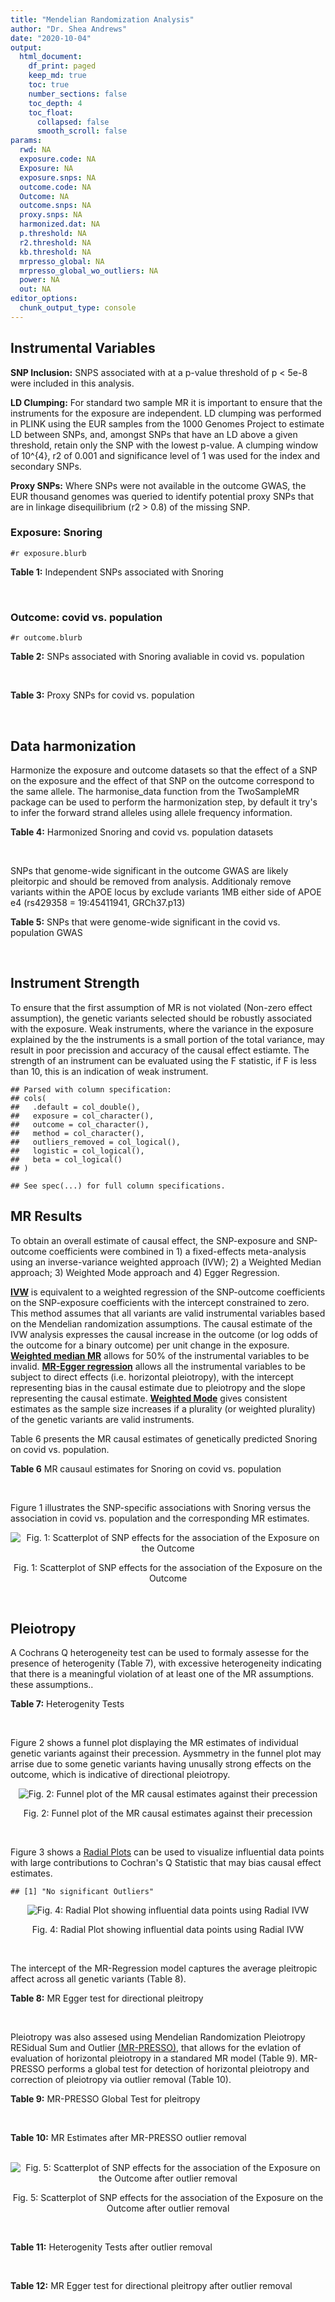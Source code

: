 ```yaml
---
title: "Mendelian Randomization Analysis"
author: "Dr. Shea Andrews"
date: "2020-10-04"
output:
  html_document:
    df_print: paged
    keep_md: true
    toc: true
    number_sections: false
    toc_depth: 4
    toc_float:
      collapsed: false
      smooth_scroll: false
params:
  rwd: NA
  exposure.code: NA
  Exposure: NA
  exposure.snps: NA
  outcome.code: NA
  Outcome: NA
  outcome.snps: NA
  proxy.snps: NA
  harmonized.dat: NA
  p.threshold: NA
  r2.threshold: NA
  kb.threshold: NA
  mrpresso_global: NA
  mrpresso_global_wo_outliers: NA
  power: NA
  out: NA
editor_options:
  chunk_output_type: console
---
```







## Instrumental Variables
**SNP Inclusion:** SNPS associated with at a p-value threshold of p < 5e-8 were included in this analysis.
<br>

**LD Clumping:** For standard two sample MR it is important to ensure that the instruments for the exposure are independent. LD clumping was performed in PLINK using the EUR samples from the 1000 Genomes Project to estimate LD between SNPs, and, amongst SNPs that have an LD above a given threshold, retain only the SNP with the lowest p-value. A clumping window of 10^{4}, r2 of 0.001 and significance level of 1 was used for the index and secondary SNPs.
<br>

**Proxy SNPs:** Where SNPs were not available in the outcome GWAS, the EUR thousand genomes was queried to identify potential proxy SNPs that are in linkage disequilibrium (r2 > 0.8) of the missing SNP.
<br>

### Exposure: Snoring
`#r exposure.blurb`
<br>

**Table 1:** Independent SNPs associated with Snoring
<div data-pagedtable="false">
  <script data-pagedtable-source type="application/json">
{"columns":[{"label":["SNP"],"name":[1],"type":["chr"],"align":["left"]},{"label":["CHROM"],"name":[2],"type":["dbl"],"align":["right"]},{"label":["POS"],"name":[3],"type":["dbl"],"align":["right"]},{"label":["REF"],"name":[4],"type":["chr"],"align":["left"]},{"label":["ALT"],"name":[5],"type":["chr"],"align":["left"]},{"label":["AF"],"name":[6],"type":["dbl"],"align":["right"]},{"label":["BETA"],"name":[7],"type":["dbl"],"align":["right"]},{"label":["SE"],"name":[8],"type":["dbl"],"align":["right"]},{"label":["Z"],"name":[9],"type":["dbl"],"align":["right"]},{"label":["P"],"name":[10],"type":["dbl"],"align":["right"]},{"label":["N"],"name":[11],"type":["dbl"],"align":["right"]},{"label":["TRAIT"],"name":[12],"type":["chr"],"align":["left"]}],"data":[{"1":"rs75144690","2":"1","3":"39698433","4":"T","5":"G","6":"0.688406","7":"-0.00631455","8":"0.00112857","9":"-5.59518","10":"1.8e-08","11":"408317","12":"Snoring"},{"1":"rs1416685","2":"1","3":"51243374","4":"G","5":"C","6":"0.407832","7":"0.00621289","8":"0.00106412","9":"5.83852","10":"5.3e-09","11":"408317","12":"Snoring"},{"1":"rs12119849","2":"1","3":"96878072","4":"G","5":"A","6":"0.087458","7":"0.01225620","8":"0.00186046","9":"6.58773","10":"4.1e-11","11":"408317","12":"Snoring"},{"1":"rs2115855","2":"2","3":"103875811","4":"T","5":"G","6":"0.269891","7":"0.00642997","8":"0.00118582","9":"5.42238","10":"3.6e-08","11":"408317","12":"Snoring"},{"1":"rs61597598","2":"2","3":"156996626","4":"G","5":"A","6":"0.135665","7":"0.01189470","8":"0.00152920","9":"7.77838","10":"5.1e-15","11":"408317","12":"Snoring"},{"1":"rs1374895","2":"3","3":"77615539","4":"C","5":"T","6":"0.545455","7":"-0.00647737","8":"0.00105131","9":"-6.16124","10":"4.5e-10","11":"408317","12":"Snoring"},{"1":"rs1609721","2":"3","3":"94009049","4":"T","5":"C","6":"0.399495","7":"-0.00606085","8":"0.00106787","9":"-5.67564","10":"8.0e-09","11":"408317","12":"Snoring"},{"1":"rs34811474","2":"4","3":"25408838","4":"G","5":"A","6":"0.232211","7":"-0.00799627","8":"0.00123692","9":"-6.46466","10":"1.3e-10","11":"408317","12":"Snoring"},{"1":"rs2307111","2":"5","3":"75003678","4":"T","5":"C","6":"0.393270","7":"-0.00766743","8":"0.00106982","9":"-7.16703","10":"4.8e-13","11":"408317","12":"Snoring"},{"1":"rs13156484","2":"5","3":"122653399","4":"G","5":"A","6":"0.471755","7":"-0.00579606","8":"0.00105642","9":"-5.48651","10":"2.7e-08","11":"408317","12":"Snoring"},{"1":"rs4976269","2":"5","3":"134452597","4":"G","5":"A","6":"0.328799","7":"-0.00684392","8":"0.00111414","9":"-6.14278","10":"8.6e-10","11":"408317","12":"Snoring"},{"1":"rs947612","2":"6","3":"73738661","4":"G","5":"A","6":"0.752976","7":"-0.00672890","8":"0.00121018","9":"-5.56025","10":"1.5e-08","11":"408317","12":"Snoring"},{"1":"rs2207944","2":"6","3":"84307328","4":"T","5":"C","6":"0.454561","7":"0.00594528","8":"0.00106471","9":"5.58394","10":"2.0e-08","11":"408317","12":"Snoring"},{"1":"rs17060460","2":"6","3":"100827834","4":"A","5":"G","6":"0.226648","7":"0.00709136","8":"0.00124704","9":"5.68655","10":"1.4e-08","11":"408317","12":"Snoring"},{"1":"rs17151229","2":"7","3":"127382155","4":"G","5":"C","6":"0.341229","7":"0.00653990","8":"0.00110239","9":"5.93247","10":"1.9e-09","11":"408317","12":"Snoring"},{"1":"rs13251292","2":"8","3":"71474355","4":"A","5":"G","6":"0.411138","7":"0.00737472","8":"0.00106717","9":"6.91054","10":"4.3e-12","11":"408317","12":"Snoring"},{"1":"rs7829639","2":"8","3":"78215352","4":"A","5":"G","6":"0.710398","7":"0.00741278","8":"0.00115501","9":"6.41794","10":"1.4e-10","11":"408317","12":"Snoring"},{"1":"rs4744369","2":"9","3":"97475396","4":"T","5":"A","6":"0.587017","7":"0.00582525","8":"0.00106803","9":"5.45420","10":"4.0e-08","11":"408317","12":"Snoring"},{"1":"rs725861","2":"10","3":"9063776","4":"A","5":"G","6":"0.188021","7":"0.00908198","8":"0.00133779","9":"6.78879","10":"1.0e-11","11":"408317","12":"Snoring"},{"1":"rs2049045","2":"11","3":"27694241","4":"G","5":"C","6":"0.186316","7":"-0.00834105","8":"0.00134145","9":"-6.21794","10":"8.8e-10","11":"408317","12":"Snoring"},{"1":"rs11018488","2":"11","3":"88861590","4":"A","5":"T","6":"0.373309","7":"-0.00678037","8":"0.00109873","9":"-6.17110","10":"5.3e-10","11":"408317","12":"Snoring"},{"1":"rs10878269","2":"12","3":"65791463","4":"C","5":"T","6":"0.364260","7":"0.00885643","8":"0.00108623","9":"8.15337","10":"2.3e-16","11":"408317","12":"Snoring"},{"1":"rs12429765","2":"13","3":"40745860","4":"A","5":"G","6":"0.491991","7":"-0.00679952","8":"0.00105080","9":"-6.47080","10":"6.2e-11","11":"408317","12":"Snoring"},{"1":"rs592333","2":"13","3":"51340315","4":"A","5":"G","6":"0.443919","7":"0.00905794","8":"0.00105120","9":"8.61676","10":"1.0e-17","11":"408317","12":"Snoring"},{"1":"rs9583546","2":"13","3":"111566412","4":"G","5":"C","6":"0.632219","7":"0.00586789","8":"0.00108049","9":"5.43077","10":"4.0e-08","11":"408317","12":"Snoring"},{"1":"rs2664299","2":"14","3":"99742187","4":"T","5":"C","6":"0.420780","7":"-0.00750294","8":"0.00106064","9":"-7.07397","10":"1.1e-12","11":"408317","12":"Snoring"},{"1":"rs1108431","2":"16","3":"31054607","4":"C","5":"T","6":"0.373169","7":"0.00659375","8":"0.00107941","9":"6.10866","10":"1.2e-09","11":"408317","12":"Snoring"},{"1":"rs57292959","2":"16","3":"53799279","4":"G","5":"T","6":"0.420989","7":"0.00694978","8":"0.00105927","9":"6.56091","10":"5.1e-11","11":"408317","12":"Snoring"},{"1":"rs8069947","2":"17","3":"1985843","4":"C","5":"T","6":"0.445942","7":"-0.00660598","8":"0.00105133","9":"-6.28345","10":"2.8e-10","11":"408317","12":"Snoring"},{"1":"rs1641511","2":"17","3":"7559677","4":"G","5":"A","6":"0.759472","7":"-0.00714582","8":"0.00123353","9":"-5.79298","10":"5.0e-09","11":"408317","12":"Snoring"},{"1":"rs57222984","2":"17","3":"43758898","4":"A","5":"G","6":"0.243725","7":"0.00843452","8":"0.00122014","9":"6.91275","10":"5.4e-12","11":"408317","12":"Snoring"},{"1":"rs17680229","2":"17","3":"46129762","4":"G","5":"A","6":"0.154745","7":"-0.00907807","8":"0.00145122","9":"-6.25547","10":"4.3e-10","11":"408317","12":"Snoring"},{"1":"rs180110","2":"17","3":"67930613","4":"G","5":"A","6":"0.590332","7":"0.00680144","8":"0.00105997","9":"6.41663","10":"2.1e-10","11":"408317","12":"Snoring"},{"1":"rs4987719","2":"18","3":"60960310","4":"C","5":"T","6":"0.033448","7":"0.01622480","8":"0.00290619","9":"5.58284","10":"3.5e-08","11":"408317","12":"Snoring"},{"1":"rs8108822","2":"19","3":"32183171","4":"C","5":"T","6":"0.095073","7":"-0.01087290","8":"0.00178271","9":"-6.09909","10":"6.2e-10","11":"408317","12":"Snoring"},{"1":"rs6054427","2":"20","3":"6635266","4":"G","5":"A","6":"0.620808","7":"0.00631646","8":"0.00108007","9":"5.84820","10":"4.0e-09","11":"408317","12":"Snoring"},{"1":"rs6099273","2":"20","3":"55347828","4":"C","5":"T","6":"0.252129","7":"0.00668196","8":"0.00120584","9":"5.54133","10":"2.6e-08","11":"408317","12":"Snoring"}],"options":{"columns":{"min":{},"max":[10]},"rows":{"min":[10],"max":[10]},"pages":{}}}
  </script>
</div>
<br>

### Outcome: covid vs. population
`#r outcome.blurb`
<br>

**Table 2:** SNPs associated with Snoring avaliable in covid vs. population
<div data-pagedtable="false">
  <script data-pagedtable-source type="application/json">
{"columns":[{"label":["SNP"],"name":[1],"type":["chr"],"align":["left"]},{"label":["CHROM"],"name":[2],"type":["dbl"],"align":["right"]},{"label":["POS"],"name":[3],"type":["dbl"],"align":["right"]},{"label":["REF"],"name":[4],"type":["chr"],"align":["left"]},{"label":["ALT"],"name":[5],"type":["chr"],"align":["left"]},{"label":["AF"],"name":[6],"type":["dbl"],"align":["right"]},{"label":["BETA"],"name":[7],"type":["dbl"],"align":["right"]},{"label":["SE"],"name":[8],"type":["dbl"],"align":["right"]},{"label":["Z"],"name":[9],"type":["dbl"],"align":["right"]},{"label":["P"],"name":[10],"type":["dbl"],"align":["right"]},{"label":["N"],"name":[11],"type":["dbl"],"align":["right"]},{"label":["TRAIT"],"name":[12],"type":["chr"],"align":["left"]}],"data":[{"1":"rs1416685","2":"1","3":"51243374","4":"G","5":"C","6":"0.36240","7":"-0.0230860","8":"0.015678","9":"-1.4725092","10":"0.14090","11":"1303381","12":"covid_vs._population"},{"1":"rs12119849","2":"1","3":"96878072","4":"G","5":"A","6":"0.11070","7":"0.0135230","8":"0.024483","9":"0.5523424","10":"0.58070","11":"1356211","12":"covid_vs._population"},{"1":"rs61597598","2":"2","3":"156996626","4":"G","5":"A","6":"0.13910","7":"0.0265010","8":"0.019250","9":"1.3766753","10":"0.16860","11":"1362519","12":"covid_vs._population"},{"1":"rs1374895","2":"3","3":"77615539","4":"C","5":"T","6":"0.52120","7":"-0.0122660","8":"0.014914","9":"-0.8224487","10":"0.41080","11":"1336341","12":"covid_vs._population"},{"1":"rs1609721","2":"3","3":"94009049","4":"T","5":"C","6":"0.39840","7":"0.0046628","8":"0.014173","9":"0.3289917","10":"0.74220","11":"1352463","12":"covid_vs._population"},{"1":"rs2307111","2":"5","3":"75003678","4":"T","5":"C","6":"0.41240","7":"0.0124970","8":"0.013191","9":"0.9473884","10":"0.34340","11":"1362519","12":"covid_vs._population"},{"1":"rs13156484","2":"5","3":"122653399","4":"G","5":"A","6":"0.49680","7":"-0.0060281","8":"0.013474","9":"-0.4473876","10":"0.65460","11":"1352463","12":"covid_vs._population"},{"1":"rs4976269","2":"5","3":"134452597","4":"G","5":"A","6":"0.34640","7":"0.0071848","8":"0.014791","9":"0.4857549","10":"0.62710","11":"1352463","12":"covid_vs._population"},{"1":"rs947612","2":"6","3":"73738661","4":"G","5":"A","6":"0.72190","7":"0.0027700","8":"0.015098","9":"0.1834680","10":"0.85440","11":"1351799","12":"covid_vs._population"},{"1":"rs2207944","2":"6","3":"84307328","4":"T","5":"C","6":"0.49060","7":"0.0083985","8":"0.012969","9":"0.6475827","10":"0.51730","11":"1362519","12":"covid_vs._population"},{"1":"rs17060460","2":"6","3":"100827834","4":"A","5":"G","6":"0.23650","7":"-0.0040247","8":"0.016690","9":"-0.2411444","10":"0.80940","11":"1352463","12":"covid_vs._population"},{"1":"rs17151229","2":"7","3":"127382155","4":"G","5":"C","6":"0.35640","7":"0.0207670","8":"0.015175","9":"1.3685008","10":"0.17120","11":"1350339","12":"covid_vs._population"},{"1":"rs4744369","2":"9","3":"97475396","4":"T","5":"A","6":"0.60260","7":"-0.0158620","8":"0.015538","9":"-1.0208521","10":"0.30730","11":"1332981","12":"covid_vs._population"},{"1":"rs12429765","2":"13","3":"40745860","4":"A","5":"G","6":"0.47910","7":"0.0071877","8":"0.014825","9":"0.4848364","10":"0.62780","11":"933692","12":"covid_vs._population"},{"1":"rs592333","2":"13","3":"51340315","4":"A","5":"G","6":"0.47820","7":"0.0139940","8":"0.015607","9":"0.8966489","10":"0.36990","11":"1332981","12":"covid_vs._population"},{"1":"rs9583546","2":"13","3":"111566412","4":"G","5":"C","6":"0.63610","7":"0.0159200","8":"0.013295","9":"1.1974426","10":"0.23110","11":"1362819","12":"covid_vs._population"},{"1":"rs2664299","2":"14","3":"99742187","4":"T","5":"C","6":"0.41220","7":"0.0038009","8":"0.013727","9":"0.2768923","10":"0.78190","11":"1362519","12":"covid_vs._population"},{"1":"rs1108431","2":"16","3":"31054607","4":"C","5":"T","6":"0.38690","7":"0.0168810","8":"0.013252","9":"1.2738455","10":"0.20270","11":"1361855","12":"covid_vs._population"},{"1":"rs57292959","2":"16","3":"53799279","4":"G","5":"T","6":"0.43100","7":"0.0306000","8":"0.015977","9":"1.9152532","10":"0.05545","11":"992042","12":"covid_vs._population"},{"1":"rs4987719","2":"18","3":"60960310","4":"C","5":"T","6":"0.03367","7":"0.0329430","8":"0.042445","9":"0.7761338","10":"0.43770","11":"1302731","12":"covid_vs._population"},{"1":"rs6054427","2":"20","3":"6635266","4":"G","5":"A","6":"0.63960","7":"0.0138290","8":"0.014660","9":"0.9433151","10":"0.34550","11":"1346097","12":"covid_vs._population"},{"1":"rs6099273","2":"20","3":"55347828","4":"C","5":"T","6":"0.27140","7":"-0.0058552","8":"0.017214","9":"-0.3401417","10":"0.73370","11":"1343343","12":"covid_vs._population"},{"1":"rs75144690","2":"NA","3":"NA","4":"NA","5":"NA","6":"NA","7":"NA","8":"NA","9":"NA","10":"NA","11":"NA","12":"NA"},{"1":"rs2115855","2":"NA","3":"NA","4":"NA","5":"NA","6":"NA","7":"NA","8":"NA","9":"NA","10":"NA","11":"NA","12":"NA"},{"1":"rs34811474","2":"NA","3":"NA","4":"NA","5":"NA","6":"NA","7":"NA","8":"NA","9":"NA","10":"NA","11":"NA","12":"NA"},{"1":"rs13251292","2":"NA","3":"NA","4":"NA","5":"NA","6":"NA","7":"NA","8":"NA","9":"NA","10":"NA","11":"NA","12":"NA"},{"1":"rs7829639","2":"NA","3":"NA","4":"NA","5":"NA","6":"NA","7":"NA","8":"NA","9":"NA","10":"NA","11":"NA","12":"NA"},{"1":"rs725861","2":"NA","3":"NA","4":"NA","5":"NA","6":"NA","7":"NA","8":"NA","9":"NA","10":"NA","11":"NA","12":"NA"},{"1":"rs2049045","2":"NA","3":"NA","4":"NA","5":"NA","6":"NA","7":"NA","8":"NA","9":"NA","10":"NA","11":"NA","12":"NA"},{"1":"rs11018488","2":"NA","3":"NA","4":"NA","5":"NA","6":"NA","7":"NA","8":"NA","9":"NA","10":"NA","11":"NA","12":"NA"},{"1":"rs10878269","2":"NA","3":"NA","4":"NA","5":"NA","6":"NA","7":"NA","8":"NA","9":"NA","10":"NA","11":"NA","12":"NA"},{"1":"rs8069947","2":"NA","3":"NA","4":"NA","5":"NA","6":"NA","7":"NA","8":"NA","9":"NA","10":"NA","11":"NA","12":"NA"},{"1":"rs1641511","2":"NA","3":"NA","4":"NA","5":"NA","6":"NA","7":"NA","8":"NA","9":"NA","10":"NA","11":"NA","12":"NA"},{"1":"rs57222984","2":"NA","3":"NA","4":"NA","5":"NA","6":"NA","7":"NA","8":"NA","9":"NA","10":"NA","11":"NA","12":"NA"},{"1":"rs17680229","2":"NA","3":"NA","4":"NA","5":"NA","6":"NA","7":"NA","8":"NA","9":"NA","10":"NA","11":"NA","12":"NA"},{"1":"rs180110","2":"NA","3":"NA","4":"NA","5":"NA","6":"NA","7":"NA","8":"NA","9":"NA","10":"NA","11":"NA","12":"NA"},{"1":"rs8108822","2":"NA","3":"NA","4":"NA","5":"NA","6":"NA","7":"NA","8":"NA","9":"NA","10":"NA","11":"NA","12":"NA"}],"options":{"columns":{"min":{},"max":[10]},"rows":{"min":[10],"max":[10]},"pages":{}}}
  </script>
</div>
<br>

**Table 3:** Proxy SNPs for covid vs. population
<div data-pagedtable="false">
  <script data-pagedtable-source type="application/json">
{"columns":[{"label":["target_snp"],"name":[1],"type":["chr"],"align":["left"]},{"label":["proxy_snp"],"name":[2],"type":["chr"],"align":["left"]},{"label":["ld.r2"],"name":[3],"type":["dbl"],"align":["right"]},{"label":["Dprime"],"name":[4],"type":["dbl"],"align":["right"]},{"label":["PHASE"],"name":[5],"type":["chr"],"align":["left"]},{"label":["X12"],"name":[6],"type":["lgl"],"align":["right"]},{"label":["CHROM"],"name":[7],"type":["dbl"],"align":["right"]},{"label":["POS"],"name":[8],"type":["dbl"],"align":["right"]},{"label":["REF.proxy"],"name":[9],"type":["chr"],"align":["left"]},{"label":["ALT.proxy"],"name":[10],"type":["chr"],"align":["left"]},{"label":["AF"],"name":[11],"type":["dbl"],"align":["right"]},{"label":["BETA"],"name":[12],"type":["dbl"],"align":["right"]},{"label":["SE"],"name":[13],"type":["dbl"],"align":["right"]},{"label":["Z"],"name":[14],"type":["dbl"],"align":["right"]},{"label":["P"],"name":[15],"type":["dbl"],"align":["right"]},{"label":["N"],"name":[16],"type":["dbl"],"align":["right"]},{"label":["TRAIT"],"name":[17],"type":["chr"],"align":["left"]},{"label":["ref"],"name":[18],"type":["chr"],"align":["left"]},{"label":["ref.proxy"],"name":[19],"type":["chr"],"align":["left"]},{"label":["alt"],"name":[20],"type":["chr"],"align":["left"]},{"label":["alt.proxy"],"name":[21],"type":["chr"],"align":["left"]},{"label":["ALT"],"name":[22],"type":["chr"],"align":["left"]},{"label":["REF"],"name":[23],"type":["lgl"],"align":["right"]},{"label":["proxy.outcome"],"name":[24],"type":["lgl"],"align":["right"]}],"data":[{"1":"rs75144690","2":"rs6692769","3":"0.957705","4":"0.995109","5":"TG/GC","6":"NA","7":"1","8":"39683175","9":"G","10":"C","11":"0.6931","12":"-0.02294100","13":"0.015014","14":"-1.52797389","15":"0.1265","16":"1346397","17":"covid_vs._population","18":"T","19":"G","20":"G","21":"C","22":"G","23":"TRUE","24":"TRUE"},{"1":"rs2115855","2":"rs56396135","3":"1.000000","4":"1.000000","5":"GT/TC","6":"NA","7":"2","8":"103864440","9":"C","10":"T","11":"0.2619","12":"-0.00047051","13":"0.016500","14":"-0.02851576","15":"0.9773","16":"1309320","17":"covid_vs._population","18":"G","19":"T","20":"T","21":"C","22":"G","23":"TRUE","24":"TRUE"},{"1":"rs34811474","2":"NA","3":"NA","4":"NA","5":"NA","6":"NA","7":"NA","8":"NA","9":"NA","10":"NA","11":"NA","12":"NA","13":"NA","14":"NA","15":"NA","16":"NA","17":"NA","18":"NA","19":"NA","20":"NA","21":"NA","22":"NA","23":"NA","24":"NA"},{"1":"rs13251292","2":"NA","3":"NA","4":"NA","5":"NA","6":"NA","7":"NA","8":"NA","9":"NA","10":"NA","11":"NA","12":"NA","13":"NA","14":"NA","15":"NA","16":"NA","17":"NA","18":"NA","19":"NA","20":"NA","21":"NA","22":"NA","23":"NA","24":"NA"},{"1":"rs7829639","2":"NA","3":"NA","4":"NA","5":"NA","6":"NA","7":"NA","8":"NA","9":"NA","10":"NA","11":"NA","12":"NA","13":"NA","14":"NA","15":"NA","16":"NA","17":"NA","18":"NA","19":"NA","20":"NA","21":"NA","22":"NA","23":"NA","24":"NA"},{"1":"rs725861","2":"NA","3":"NA","4":"NA","5":"NA","6":"NA","7":"NA","8":"NA","9":"NA","10":"NA","11":"NA","12":"NA","13":"NA","14":"NA","15":"NA","16":"NA","17":"NA","18":"NA","19":"NA","20":"NA","21":"NA","22":"NA","23":"NA","24":"NA"},{"1":"rs2049045","2":"NA","3":"NA","4":"NA","5":"NA","6":"NA","7":"NA","8":"NA","9":"NA","10":"NA","11":"NA","12":"NA","13":"NA","14":"NA","15":"NA","16":"NA","17":"NA","18":"NA","19":"NA","20":"NA","21":"NA","22":"NA","23":"NA","24":"NA"},{"1":"rs11018488","2":"NA","3":"NA","4":"NA","5":"NA","6":"NA","7":"NA","8":"NA","9":"NA","10":"NA","11":"NA","12":"NA","13":"NA","14":"NA","15":"NA","16":"NA","17":"NA","18":"NA","19":"NA","20":"NA","21":"NA","22":"NA","23":"NA","24":"NA"},{"1":"rs10878269","2":"NA","3":"NA","4":"NA","5":"NA","6":"NA","7":"NA","8":"NA","9":"NA","10":"NA","11":"NA","12":"NA","13":"NA","14":"NA","15":"NA","16":"NA","17":"NA","18":"NA","19":"NA","20":"NA","21":"NA","22":"NA","23":"NA","24":"NA"},{"1":"rs8069947","2":"NA","3":"NA","4":"NA","5":"NA","6":"NA","7":"NA","8":"NA","9":"NA","10":"NA","11":"NA","12":"NA","13":"NA","14":"NA","15":"NA","16":"NA","17":"NA","18":"NA","19":"NA","20":"NA","21":"NA","22":"NA","23":"NA","24":"NA"},{"1":"rs1641511","2":"NA","3":"NA","4":"NA","5":"NA","6":"NA","7":"NA","8":"NA","9":"NA","10":"NA","11":"NA","12":"NA","13":"NA","14":"NA","15":"NA","16":"NA","17":"NA","18":"NA","19":"NA","20":"NA","21":"NA","22":"NA","23":"NA","24":"NA"},{"1":"rs57222984","2":"NA","3":"NA","4":"NA","5":"NA","6":"NA","7":"NA","8":"NA","9":"NA","10":"NA","11":"NA","12":"NA","13":"NA","14":"NA","15":"NA","16":"NA","17":"NA","18":"NA","19":"NA","20":"NA","21":"NA","22":"NA","23":"NA","24":"NA"},{"1":"rs17680229","2":"NA","3":"NA","4":"NA","5":"NA","6":"NA","7":"NA","8":"NA","9":"NA","10":"NA","11":"NA","12":"NA","13":"NA","14":"NA","15":"NA","16":"NA","17":"NA","18":"NA","19":"NA","20":"NA","21":"NA","22":"NA","23":"NA","24":"NA"},{"1":"rs180110","2":"NA","3":"NA","4":"NA","5":"NA","6":"NA","7":"NA","8":"NA","9":"NA","10":"NA","11":"NA","12":"NA","13":"NA","14":"NA","15":"NA","16":"NA","17":"NA","18":"NA","19":"NA","20":"NA","21":"NA","22":"NA","23":"NA","24":"NA"},{"1":"rs8108822","2":"NA","3":"NA","4":"NA","5":"NA","6":"NA","7":"NA","8":"NA","9":"NA","10":"NA","11":"NA","12":"NA","13":"NA","14":"NA","15":"NA","16":"NA","17":"NA","18":"NA","19":"NA","20":"NA","21":"NA","22":"NA","23":"NA","24":"NA"}],"options":{"columns":{"min":{},"max":[10]},"rows":{"min":[10],"max":[10]},"pages":{}}}
  </script>
</div>
<br>

## Data harmonization
Harmonize the exposure and outcome datasets so that the effect of a SNP on the exposure and the effect of that SNP on the outcome correspond to the same allele. The harmonise_data function from the TwoSampleMR package can be used to perform the harmonization step, by default it try's to infer the forward strand alleles using allele frequency information.
<br>

**Table 4:** Harmonized Snoring and covid vs. population datasets
<div data-pagedtable="false">
  <script data-pagedtable-source type="application/json">
{"columns":[{"label":["SNP"],"name":[1],"type":["chr"],"align":["left"]},{"label":["effect_allele.exposure"],"name":[2],"type":["chr"],"align":["left"]},{"label":["other_allele.exposure"],"name":[3],"type":["chr"],"align":["left"]},{"label":["effect_allele.outcome"],"name":[4],"type":["chr"],"align":["left"]},{"label":["other_allele.outcome"],"name":[5],"type":["chr"],"align":["left"]},{"label":["beta.exposure"],"name":[6],"type":["dbl"],"align":["right"]},{"label":["beta.outcome"],"name":[7],"type":["dbl"],"align":["right"]},{"label":["eaf.exposure"],"name":[8],"type":["dbl"],"align":["right"]},{"label":["eaf.outcome"],"name":[9],"type":["dbl"],"align":["right"]},{"label":["remove"],"name":[10],"type":["lgl"],"align":["right"]},{"label":["palindromic"],"name":[11],"type":["lgl"],"align":["right"]},{"label":["ambiguous"],"name":[12],"type":["lgl"],"align":["right"]},{"label":["id.outcome"],"name":[13],"type":["chr"],"align":["left"]},{"label":["chr.outcome"],"name":[14],"type":["dbl"],"align":["right"]},{"label":["pos.outcome"],"name":[15],"type":["dbl"],"align":["right"]},{"label":["se.outcome"],"name":[16],"type":["dbl"],"align":["right"]},{"label":["z.outcome"],"name":[17],"type":["dbl"],"align":["right"]},{"label":["pval.outcome"],"name":[18],"type":["dbl"],"align":["right"]},{"label":["samplesize.outcome"],"name":[19],"type":["dbl"],"align":["right"]},{"label":["outcome"],"name":[20],"type":["chr"],"align":["left"]},{"label":["mr_keep.outcome"],"name":[21],"type":["lgl"],"align":["right"]},{"label":["pval_origin.outcome"],"name":[22],"type":["chr"],"align":["left"]},{"label":["chr.exposure"],"name":[23],"type":["dbl"],"align":["right"]},{"label":["pos.exposure"],"name":[24],"type":["dbl"],"align":["right"]},{"label":["se.exposure"],"name":[25],"type":["dbl"],"align":["right"]},{"label":["z.exposure"],"name":[26],"type":["dbl"],"align":["right"]},{"label":["pval.exposure"],"name":[27],"type":["dbl"],"align":["right"]},{"label":["samplesize.exposure"],"name":[28],"type":["dbl"],"align":["right"]},{"label":["exposure"],"name":[29],"type":["chr"],"align":["left"]},{"label":["mr_keep.exposure"],"name":[30],"type":["lgl"],"align":["right"]},{"label":["pval_origin.exposure"],"name":[31],"type":["chr"],"align":["left"]},{"label":["id.exposure"],"name":[32],"type":["chr"],"align":["left"]},{"label":["action"],"name":[33],"type":["dbl"],"align":["right"]},{"label":["mr_keep"],"name":[34],"type":["lgl"],"align":["right"]},{"label":["pt"],"name":[35],"type":["dbl"],"align":["right"]},{"label":["pleitropy_keep"],"name":[36],"type":["lgl"],"align":["right"]},{"label":["mrpresso_RSSobs"],"name":[37],"type":["lgl"],"align":["right"]},{"label":["mrpresso_pval"],"name":[38],"type":["lgl"],"align":["right"]},{"label":["mrpresso_keep"],"name":[39],"type":["lgl"],"align":["right"]}],"data":[{"1":"rs1108431","2":"T","3":"C","4":"T","5":"C","6":"0.00659375","7":"0.01688100","8":"0.373169","9":"0.38690","10":"FALSE","11":"FALSE","12":"FALSE","13":"j7o6po","14":"16","15":"31054607","16":"0.013252","17":"1.27384546","18":"0.20270","19":"1361855","20":"covidhgi2020anaC2v3","21":"TRUE","22":"reported","23":"16","24":"31054607","25":"0.00107941","26":"6.10866","27":"1.2e-09","28":"408317","29":"Campos2020snor","30":"TRUE","31":"reported","32":"leBQko","33":"2","34":"TRUE","35":"5e-08","36":"TRUE","37":"NA","38":"NA","39":"TRUE"},{"1":"rs12119849","2":"A","3":"G","4":"A","5":"G","6":"0.01225620","7":"0.01352300","8":"0.087458","9":"0.11070","10":"FALSE","11":"FALSE","12":"FALSE","13":"j7o6po","14":"1","15":"96878072","16":"0.024483","17":"0.55234244","18":"0.58070","19":"1356211","20":"covidhgi2020anaC2v3","21":"TRUE","22":"reported","23":"1","24":"96878072","25":"0.00186046","26":"6.58773","27":"4.1e-11","28":"408317","29":"Campos2020snor","30":"TRUE","31":"reported","32":"leBQko","33":"2","34":"TRUE","35":"5e-08","36":"TRUE","37":"NA","38":"NA","39":"TRUE"},{"1":"rs12429765","2":"G","3":"A","4":"G","5":"A","6":"-0.00679952","7":"0.00718770","8":"0.491991","9":"0.47910","10":"FALSE","11":"FALSE","12":"FALSE","13":"j7o6po","14":"13","15":"40745860","16":"0.014825","17":"0.48483642","18":"0.62780","19":"933692","20":"covidhgi2020anaC2v3","21":"TRUE","22":"reported","23":"13","24":"40745860","25":"0.00105080","26":"-6.47080","27":"6.2e-11","28":"408317","29":"Campos2020snor","30":"TRUE","31":"reported","32":"leBQko","33":"2","34":"TRUE","35":"5e-08","36":"TRUE","37":"NA","38":"NA","39":"TRUE"},{"1":"rs13156484","2":"A","3":"G","4":"A","5":"G","6":"-0.00579606","7":"-0.00602810","8":"0.471755","9":"0.49680","10":"FALSE","11":"FALSE","12":"FALSE","13":"j7o6po","14":"5","15":"122653399","16":"0.013474","17":"-0.44738756","18":"0.65460","19":"1352463","20":"covidhgi2020anaC2v3","21":"TRUE","22":"reported","23":"5","24":"122653399","25":"0.00105642","26":"-5.48651","27":"2.7e-08","28":"408317","29":"Campos2020snor","30":"TRUE","31":"reported","32":"leBQko","33":"2","34":"TRUE","35":"5e-08","36":"TRUE","37":"NA","38":"NA","39":"TRUE"},{"1":"rs1374895","2":"T","3":"C","4":"T","5":"C","6":"-0.00647737","7":"-0.01226600","8":"0.545455","9":"0.52120","10":"FALSE","11":"FALSE","12":"FALSE","13":"j7o6po","14":"3","15":"77615539","16":"0.014914","17":"-0.82244871","18":"0.41080","19":"1336341","20":"covidhgi2020anaC2v3","21":"TRUE","22":"reported","23":"3","24":"77615539","25":"0.00105131","26":"-6.16124","27":"4.5e-10","28":"408317","29":"Campos2020snor","30":"TRUE","31":"reported","32":"leBQko","33":"2","34":"TRUE","35":"5e-08","36":"TRUE","37":"NA","38":"NA","39":"TRUE"},{"1":"rs1416685","2":"C","3":"G","4":"C","5":"G","6":"0.00621289","7":"-0.02308600","8":"0.407832","9":"0.36240","10":"FALSE","11":"TRUE","12":"FALSE","13":"j7o6po","14":"1","15":"51243374","16":"0.015678","17":"-1.47250925","18":"0.14090","19":"1303381","20":"covidhgi2020anaC2v3","21":"TRUE","22":"reported","23":"1","24":"51243374","25":"0.00106412","26":"5.83852","27":"5.3e-09","28":"408317","29":"Campos2020snor","30":"TRUE","31":"reported","32":"leBQko","33":"2","34":"TRUE","35":"5e-08","36":"TRUE","37":"NA","38":"NA","39":"TRUE"},{"1":"rs1609721","2":"C","3":"T","4":"C","5":"T","6":"-0.00606085","7":"0.00466280","8":"0.399495","9":"0.39840","10":"FALSE","11":"FALSE","12":"FALSE","13":"j7o6po","14":"3","15":"94009049","16":"0.014173","17":"0.32899174","18":"0.74220","19":"1352463","20":"covidhgi2020anaC2v3","21":"TRUE","22":"reported","23":"3","24":"94009049","25":"0.00106787","26":"-5.67564","27":"8.0e-09","28":"408317","29":"Campos2020snor","30":"TRUE","31":"reported","32":"leBQko","33":"2","34":"TRUE","35":"5e-08","36":"TRUE","37":"NA","38":"NA","39":"TRUE"},{"1":"rs17060460","2":"G","3":"A","4":"G","5":"A","6":"0.00709136","7":"-0.00402470","8":"0.226648","9":"0.23650","10":"FALSE","11":"FALSE","12":"FALSE","13":"j7o6po","14":"6","15":"100827834","16":"0.016690","17":"-0.24114440","18":"0.80940","19":"1352463","20":"covidhgi2020anaC2v3","21":"TRUE","22":"reported","23":"6","24":"100827834","25":"0.00124704","26":"5.68655","27":"1.4e-08","28":"408317","29":"Campos2020snor","30":"TRUE","31":"reported","32":"leBQko","33":"2","34":"TRUE","35":"5e-08","36":"TRUE","37":"NA","38":"NA","39":"TRUE"},{"1":"rs17151229","2":"C","3":"G","4":"C","5":"G","6":"0.00653990","7":"0.02076700","8":"0.341229","9":"0.35640","10":"FALSE","11":"TRUE","12":"FALSE","13":"j7o6po","14":"7","15":"127382155","16":"0.015175","17":"1.36850082","18":"0.17120","19":"1350339","20":"covidhgi2020anaC2v3","21":"TRUE","22":"reported","23":"7","24":"127382155","25":"0.00110239","26":"5.93247","27":"1.9e-09","28":"408317","29":"Campos2020snor","30":"TRUE","31":"reported","32":"leBQko","33":"2","34":"TRUE","35":"5e-08","36":"TRUE","37":"NA","38":"NA","39":"TRUE"},{"1":"rs2115855","2":"G","3":"T","4":"G","5":"T","6":"0.00642997","7":"-0.00047051","8":"0.269891","9":"0.26190","10":"FALSE","11":"FALSE","12":"FALSE","13":"j7o6po","14":"2","15":"103864440","16":"0.016500","17":"-0.02851576","18":"0.97730","19":"1309320","20":"covidhgi2020anaC2v3","21":"TRUE","22":"reported","23":"2","24":"103875811","25":"0.00118582","26":"5.42238","27":"3.6e-08","28":"408317","29":"Campos2020snor","30":"TRUE","31":"reported","32":"leBQko","33":"2","34":"TRUE","35":"5e-08","36":"TRUE","37":"NA","38":"NA","39":"TRUE"},{"1":"rs2207944","2":"C","3":"T","4":"C","5":"T","6":"0.00594528","7":"0.00839850","8":"0.454561","9":"0.49060","10":"FALSE","11":"FALSE","12":"FALSE","13":"j7o6po","14":"6","15":"84307328","16":"0.012969","17":"0.64758270","18":"0.51730","19":"1362519","20":"covidhgi2020anaC2v3","21":"TRUE","22":"reported","23":"6","24":"84307328","25":"0.00106471","26":"5.58394","27":"2.0e-08","28":"408317","29":"Campos2020snor","30":"TRUE","31":"reported","32":"leBQko","33":"2","34":"TRUE","35":"5e-08","36":"TRUE","37":"NA","38":"NA","39":"TRUE"},{"1":"rs2307111","2":"C","3":"T","4":"C","5":"T","6":"-0.00766743","7":"0.01249700","8":"0.393270","9":"0.41240","10":"FALSE","11":"FALSE","12":"FALSE","13":"j7o6po","14":"5","15":"75003678","16":"0.013191","17":"0.94738837","18":"0.34340","19":"1362519","20":"covidhgi2020anaC2v3","21":"TRUE","22":"reported","23":"5","24":"75003678","25":"0.00106982","26":"-7.16703","27":"4.8e-13","28":"408317","29":"Campos2020snor","30":"TRUE","31":"reported","32":"leBQko","33":"2","34":"TRUE","35":"5e-08","36":"TRUE","37":"NA","38":"NA","39":"TRUE"},{"1":"rs2664299","2":"C","3":"T","4":"C","5":"T","6":"-0.00750294","7":"0.00380090","8":"0.420780","9":"0.41220","10":"FALSE","11":"FALSE","12":"FALSE","13":"j7o6po","14":"14","15":"99742187","16":"0.013727","17":"0.27689226","18":"0.78190","19":"1362519","20":"covidhgi2020anaC2v3","21":"TRUE","22":"reported","23":"14","24":"99742187","25":"0.00106064","26":"-7.07397","27":"1.1e-12","28":"408317","29":"Campos2020snor","30":"TRUE","31":"reported","32":"leBQko","33":"2","34":"TRUE","35":"5e-08","36":"TRUE","37":"NA","38":"NA","39":"TRUE"},{"1":"rs4744369","2":"A","3":"T","4":"A","5":"T","6":"0.00582525","7":"-0.01586200","8":"0.587017","9":"0.60260","10":"FALSE","11":"TRUE","12":"FALSE","13":"j7o6po","14":"9","15":"97475396","16":"0.015538","17":"-1.02085210","18":"0.30730","19":"1332981","20":"covidhgi2020anaC2v3","21":"TRUE","22":"reported","23":"9","24":"97475396","25":"0.00106803","26":"5.45420","27":"4.0e-08","28":"408317","29":"Campos2020snor","30":"TRUE","31":"reported","32":"leBQko","33":"2","34":"TRUE","35":"5e-08","36":"TRUE","37":"NA","38":"NA","39":"TRUE"},{"1":"rs4976269","2":"A","3":"G","4":"A","5":"G","6":"-0.00684392","7":"0.00718480","8":"0.328799","9":"0.34640","10":"FALSE","11":"FALSE","12":"FALSE","13":"j7o6po","14":"5","15":"134452597","16":"0.014791","17":"0.48575485","18":"0.62710","19":"1352463","20":"covidhgi2020anaC2v3","21":"TRUE","22":"reported","23":"5","24":"134452597","25":"0.00111414","26":"-6.14278","27":"8.6e-10","28":"408317","29":"Campos2020snor","30":"TRUE","31":"reported","32":"leBQko","33":"2","34":"TRUE","35":"5e-08","36":"TRUE","37":"NA","38":"NA","39":"TRUE"},{"1":"rs4987719","2":"T","3":"C","4":"T","5":"C","6":"0.01622480","7":"0.03294300","8":"0.033448","9":"0.03367","10":"FALSE","11":"FALSE","12":"FALSE","13":"j7o6po","14":"18","15":"60960310","16":"0.042445","17":"0.77613382","18":"0.43770","19":"1302731","20":"covidhgi2020anaC2v3","21":"TRUE","22":"reported","23":"18","24":"60960310","25":"0.00290619","26":"5.58284","27":"3.5e-08","28":"408317","29":"Campos2020snor","30":"TRUE","31":"reported","32":"leBQko","33":"2","34":"TRUE","35":"5e-08","36":"TRUE","37":"NA","38":"NA","39":"TRUE"},{"1":"rs57292959","2":"T","3":"G","4":"T","5":"G","6":"0.00694978","7":"0.03060000","8":"0.420989","9":"0.43100","10":"FALSE","11":"FALSE","12":"FALSE","13":"j7o6po","14":"16","15":"53799279","16":"0.015977","17":"1.91525318","18":"0.05545","19":"992042","20":"covidhgi2020anaC2v3","21":"TRUE","22":"reported","23":"16","24":"53799279","25":"0.00105927","26":"6.56091","27":"5.1e-11","28":"408317","29":"Campos2020snor","30":"TRUE","31":"reported","32":"leBQko","33":"2","34":"TRUE","35":"5e-08","36":"TRUE","37":"NA","38":"NA","39":"TRUE"},{"1":"rs592333","2":"G","3":"A","4":"G","5":"A","6":"0.00905794","7":"0.01399400","8":"0.443919","9":"0.47820","10":"FALSE","11":"FALSE","12":"FALSE","13":"j7o6po","14":"13","15":"51340315","16":"0.015607","17":"0.89664894","18":"0.36990","19":"1332981","20":"covidhgi2020anaC2v3","21":"TRUE","22":"reported","23":"13","24":"51340315","25":"0.00105120","26":"8.61676","27":"1.0e-17","28":"408317","29":"Campos2020snor","30":"TRUE","31":"reported","32":"leBQko","33":"2","34":"TRUE","35":"5e-08","36":"TRUE","37":"NA","38":"NA","39":"TRUE"},{"1":"rs6054427","2":"A","3":"G","4":"A","5":"G","6":"0.00631646","7":"0.01382900","8":"0.620808","9":"0.63960","10":"FALSE","11":"FALSE","12":"FALSE","13":"j7o6po","14":"20","15":"6635266","16":"0.014660","17":"0.94331514","18":"0.34550","19":"1346097","20":"covidhgi2020anaC2v3","21":"TRUE","22":"reported","23":"20","24":"6635266","25":"0.00108007","26":"5.84820","27":"4.0e-09","28":"408317","29":"Campos2020snor","30":"TRUE","31":"reported","32":"leBQko","33":"2","34":"TRUE","35":"5e-08","36":"TRUE","37":"NA","38":"NA","39":"TRUE"},{"1":"rs6099273","2":"T","3":"C","4":"T","5":"C","6":"0.00668196","7":"-0.00585520","8":"0.252129","9":"0.27140","10":"FALSE","11":"FALSE","12":"FALSE","13":"j7o6po","14":"20","15":"55347828","16":"0.017214","17":"-0.34014175","18":"0.73370","19":"1343343","20":"covidhgi2020anaC2v3","21":"TRUE","22":"reported","23":"20","24":"55347828","25":"0.00120584","26":"5.54133","27":"2.6e-08","28":"408317","29":"Campos2020snor","30":"TRUE","31":"reported","32":"leBQko","33":"2","34":"TRUE","35":"5e-08","36":"TRUE","37":"NA","38":"NA","39":"TRUE"},{"1":"rs61597598","2":"A","3":"G","4":"A","5":"G","6":"0.01189470","7":"0.02650100","8":"0.135665","9":"0.13910","10":"FALSE","11":"FALSE","12":"FALSE","13":"j7o6po","14":"2","15":"156996626","16":"0.019250","17":"1.37667532","18":"0.16860","19":"1362519","20":"covidhgi2020anaC2v3","21":"TRUE","22":"reported","23":"2","24":"156996626","25":"0.00152920","26":"7.77838","27":"5.1e-15","28":"408317","29":"Campos2020snor","30":"TRUE","31":"reported","32":"leBQko","33":"2","34":"TRUE","35":"5e-08","36":"TRUE","37":"NA","38":"NA","39":"TRUE"},{"1":"rs75144690","2":"G","3":"T","4":"G","5":"T","6":"-0.00631455","7":"-0.02294100","8":"0.688406","9":"0.69310","10":"FALSE","11":"FALSE","12":"FALSE","13":"j7o6po","14":"1","15":"39683175","16":"0.015014","17":"-1.52797389","18":"0.12650","19":"1346397","20":"covidhgi2020anaC2v3","21":"TRUE","22":"reported","23":"1","24":"39698433","25":"0.00112857","26":"-5.59518","27":"1.8e-08","28":"408317","29":"Campos2020snor","30":"TRUE","31":"reported","32":"leBQko","33":"2","34":"TRUE","35":"5e-08","36":"TRUE","37":"NA","38":"NA","39":"TRUE"},{"1":"rs947612","2":"A","3":"G","4":"A","5":"G","6":"-0.00672890","7":"0.00277000","8":"0.752976","9":"0.72190","10":"FALSE","11":"FALSE","12":"FALSE","13":"j7o6po","14":"6","15":"73738661","16":"0.015098","17":"0.18346801","18":"0.85440","19":"1351799","20":"covidhgi2020anaC2v3","21":"TRUE","22":"reported","23":"6","24":"73738661","25":"0.00121018","26":"-5.56025","27":"1.5e-08","28":"408317","29":"Campos2020snor","30":"TRUE","31":"reported","32":"leBQko","33":"2","34":"TRUE","35":"5e-08","36":"TRUE","37":"NA","38":"NA","39":"TRUE"},{"1":"rs9583546","2":"C","3":"G","4":"C","5":"G","6":"0.00586789","7":"0.01592000","8":"0.632219","9":"0.63610","10":"FALSE","11":"TRUE","12":"FALSE","13":"j7o6po","14":"13","15":"111566412","16":"0.013295","17":"1.19744265","18":"0.23110","19":"1362819","20":"covidhgi2020anaC2v3","21":"TRUE","22":"reported","23":"13","24":"111566412","25":"0.00108049","26":"5.43077","27":"4.0e-08","28":"408317","29":"Campos2020snor","30":"TRUE","31":"reported","32":"leBQko","33":"2","34":"TRUE","35":"5e-08","36":"TRUE","37":"NA","38":"NA","39":"TRUE"}],"options":{"columns":{"min":{},"max":[10]},"rows":{"min":[10],"max":[10]},"pages":{}}}
  </script>
</div>
<br>

SNPs that genome-wide significant in the outcome GWAS are likely pleitorpic and should be removed from analysis. Additionaly remove variants within the APOE locus by exclude variants 1MB either side of APOE e4 (rs429358 = 19:45411941, GRCh37.p13)
<br>


**Table 5:** SNPs that were genome-wide significant in the covid vs. population GWAS
<div data-pagedtable="false">
  <script data-pagedtable-source type="application/json">
{"columns":[{"label":["SNP"],"name":[1],"type":["chr"],"align":["left"]},{"label":["chr.outcome"],"name":[2],"type":["dbl"],"align":["right"]},{"label":["pos.outcome"],"name":[3],"type":["dbl"],"align":["right"]},{"label":["pval.exposure"],"name":[4],"type":["dbl"],"align":["right"]},{"label":["pval.outcome"],"name":[5],"type":["dbl"],"align":["right"]}],"data":[],"options":{"columns":{"min":{},"max":[10]},"rows":{"min":[10],"max":[10]},"pages":{}}}
  </script>
</div>
<br>


## Instrument Strength
To ensure that the first assumption of MR is not violated (Non-zero effect assumption), the genetic variants selected should be robustly associated with the exposure. Weak instruments, where the variance in the exposure explained by the the instruments is a small portion of the total variance, may result in poor precission and accuracy of the causal effect estiamte. The strength of an instrument can be evaluated using the F statistic, if F is less than 10, this is an indication of weak instrument.


```
## Parsed with column specification:
## cols(
##   .default = col_double(),
##   exposure = col_character(),
##   outcome = col_character(),
##   method = col_character(),
##   outliers_removed = col_logical(),
##   logistic = col_logical(),
##   beta = col_logical()
## )
```

```
## See spec(...) for full column specifications.
```

<div data-pagedtable="false">
  <script data-pagedtable-source type="application/json">
{"columns":[{"label":["outliers_removed"],"name":[1],"type":["lgl"],"align":["right"]},{"label":["pve.exposure"],"name":[2],"type":["dbl"],"align":["right"]},{"label":["F"],"name":[3],"type":["dbl"],"align":["right"]},{"label":["Alpha"],"name":[4],"type":["dbl"],"align":["right"]},{"label":["NCP"],"name":[5],"type":["dbl"],"align":["right"]},{"label":["Power"],"name":[6],"type":["dbl"],"align":["right"]}],"data":[{"1":"FALSE","2":"0.002249101","3":"38.34833","4":"0.05","5":"7.118347","6":"0.7605476"}],"options":{"columns":{"min":{},"max":[10]},"rows":{"min":[10],"max":[10]},"pages":{}}}
  </script>
</div>

##  MR Results
To obtain an overall estimate of causal effect, the SNP-exposure and SNP-outcome coefficients were combined in 1) a fixed-effects meta-analysis using an inverse-variance weighted approach (IVW); 2) a Weighted Median approach; 3) Weighted Mode approach and 4) Egger Regression.


[**IVW**](https://doi.org/10.1002/gepi.21758) is equivalent to a weighted regression of the SNP-outcome coefficients on the SNP-exposure coefficients with the intercept constrained to zero. This method assumes that all variants are valid instrumental variables based on the Mendelian randomization assumptions. The causal estimate of the IVW analysis expresses the causal increase in the outcome (or log odds of the outcome for a binary outcome) per unit change in the exposure. [**Weighted median MR**](https://doi.org/10.1002/gepi.21965) allows for 50% of the instrumental variables to be invalid. [**MR-Egger regression**](https://doi.org/10.1093/ije/dyw220) allows all the instrumental variables to be subject to direct effects (i.e. horizontal pleiotropy), with the intercept representing bias in the causal estimate due to pleiotropy and the slope representing the causal estimate. [**Weighted Mode**](https://doi.org/10.1093/ije/dyx102) gives consistent estimates as the sample size increases if a plurality (or weighted plurality) of the genetic variants are valid instruments.
<br>



Table 6 presents the MR causal estimates of genetically predicted Snoring on covid vs. population.
<br>

**Table 6** MR causaul estimates for Snoring on covid vs. population
<div data-pagedtable="false">
  <script data-pagedtable-source type="application/json">
{"columns":[{"label":["id.exposure"],"name":[1],"type":["chr"],"align":["left"]},{"label":["id.outcome"],"name":[2],"type":["chr"],"align":["left"]},{"label":["outcome"],"name":[3],"type":["fctr"],"align":["left"]},{"label":["exposure"],"name":[4],"type":["fctr"],"align":["left"]},{"label":["method"],"name":[5],"type":["fctr"],"align":["left"]},{"label":["nsnp"],"name":[6],"type":["int"],"align":["right"]},{"label":["b"],"name":[7],"type":["dbl"],"align":["right"]},{"label":["se"],"name":[8],"type":["dbl"],"align":["right"]},{"label":["pval"],"name":[9],"type":["dbl"],"align":["right"]}],"data":[{"1":"leBQko","2":"j7o6po","3":"covidhgi2020anaC2v3","4":"Campos2020snor","5":"Inverse variance weighted (fixed effects)","6":"24","7":"0.7529133","8":"0.4427088","9":"0.08900000"},{"1":"leBQko","2":"j7o6po","3":"covidhgi2020anaC2v3","4":"Campos2020snor","5":"Weighted median","6":"24","7":"1.0998946","8":"0.6599389","9":"0.09558178"},{"1":"leBQko","2":"j7o6po","3":"covidhgi2020anaC2v3","4":"Campos2020snor","5":"Weighted mode","6":"24","7":"1.8650320","8":"1.2296859","9":"0.14297432"},{"1":"leBQko","2":"j7o6po","3":"covidhgi2020anaC2v3","4":"Campos2020snor","5":"MR Egger","6":"24","7":"2.2863860","8":"2.1198317","9":"0.29246382"}],"options":{"columns":{"min":{},"max":[10]},"rows":{"min":[10],"max":[10]},"pages":{}}}
  </script>
</div>
<br>

Figure 1 illustrates the SNP-specific associations with Snoring versus the association in covid vs. population and the corresponding MR estimates.
<br>

<div class="figure" style="text-align: center">
<img src="/sc/arion/projects/LOAD/shea/Projects/MRcovid/results/MRcovid/Campos2020snor/covidhgi2020anaC2v3/Campos2020snor_5e-8_covidhgi2020anaC2v3_MR_Analaysis_files/figure-html/scatter_plot-1.png" alt="Fig. 1: Scatterplot of SNP effects for the association of the Exposure on the Outcome"  />
<p class="caption">Fig. 1: Scatterplot of SNP effects for the association of the Exposure on the Outcome</p>
</div>
<br>


## Pleiotropy
A Cochrans Q heterogeneity test can be used to formaly assesse for the presence of heterogenity (Table 7), with excessive heterogeneity indicating that there is a meaningful violation of at least one of the MR assumptions.
these assumptions..
<br>

**Table 7:** Heterogenity Tests
<div data-pagedtable="false">
  <script data-pagedtable-source type="application/json">
{"columns":[{"label":["id.exposure"],"name":[1],"type":["chr"],"align":["left"]},{"label":["id.outcome"],"name":[2],"type":["chr"],"align":["left"]},{"label":["outcome"],"name":[3],"type":["fctr"],"align":["left"]},{"label":["exposure"],"name":[4],"type":["fctr"],"align":["left"]},{"label":["method"],"name":[5],"type":["fctr"],"align":["left"]},{"label":["Q"],"name":[6],"type":["dbl"],"align":["right"]},{"label":["Q_df"],"name":[7],"type":["dbl"],"align":["right"]},{"label":["Q_pval"],"name":[8],"type":["dbl"],"align":["right"]}],"data":[{"1":"leBQko","2":"j7o6po","3":"covidhgi2020anaC2v3","4":"Campos2020snor","5":"MR Egger","6":"18.25739","7":"22","8":"0.6906230"},{"1":"leBQko","2":"j7o6po","3":"covidhgi2020anaC2v3","4":"Campos2020snor","5":"Inverse variance weighted","6":"18.80456","7":"23","8":"0.7125083"}],"options":{"columns":{"min":{},"max":[10]},"rows":{"min":[10],"max":[10]},"pages":{}}}
  </script>
</div>
<br>

Figure 2 shows a funnel plot displaying the MR estimates of individual genetic variants against their precession. Aysmmetry in the funnel plot may arrise due to some genetic variants having unusally strong effects on the outcome, which is indicative of directional pleiotropy.
<br>

<div class="figure" style="text-align: center">
<img src="/sc/arion/projects/LOAD/shea/Projects/MRcovid/results/MRcovid/Campos2020snor/covidhgi2020anaC2v3/Campos2020snor_5e-8_covidhgi2020anaC2v3_MR_Analaysis_files/figure-html/funnel_plot-1.png" alt="Fig. 2: Funnel plot of the MR causal estimates against their precession"  />
<p class="caption">Fig. 2: Funnel plot of the MR causal estimates against their precession</p>
</div>
<br>

Figure 3 shows a [Radial Plots](https://github.com/WSpiller/RadialMR) can be used to visualize influential data points with large contributions to Cochran's Q Statistic that may bias causal effect estimates.




```
## [1] "No significant Outliers"
```

<div class="figure" style="text-align: center">
<img src="/sc/arion/projects/LOAD/shea/Projects/MRcovid/results/MRcovid/Campos2020snor/covidhgi2020anaC2v3/Campos2020snor_5e-8_covidhgi2020anaC2v3_MR_Analaysis_files/figure-html/Radial_Plot-1.png" alt="Fig. 4: Radial Plot showing influential data points using Radial IVW"  />
<p class="caption">Fig. 4: Radial Plot showing influential data points using Radial IVW</p>
</div>
<br>

The intercept of the MR-Regression model captures the average pleitropic affect across all genetic variants (Table 8).
<br>

**Table 8:** MR Egger test for directional pleitropy
<div data-pagedtable="false">
  <script data-pagedtable-source type="application/json">
{"columns":[{"label":["id.exposure"],"name":[1],"type":["chr"],"align":["left"]},{"label":["id.outcome"],"name":[2],"type":["chr"],"align":["left"]},{"label":["outcome"],"name":[3],"type":["fctr"],"align":["left"]},{"label":["exposure"],"name":[4],"type":["fctr"],"align":["left"]},{"label":["egger_intercept"],"name":[5],"type":["dbl"],"align":["right"]},{"label":["se"],"name":[6],"type":["dbl"],"align":["right"]},{"label":["pval"],"name":[7],"type":["dbl"],"align":["right"]}],"data":[{"1":"leBQko","2":"j7o6po","3":"covidhgi2020anaC2v3","4":"Campos2020snor","5":"-0.01108666","6":"0.01498796","7":"0.4672999"}],"options":{"columns":{"min":{},"max":[10]},"rows":{"min":[10],"max":[10]},"pages":{}}}
  </script>
</div>
<br>

Pleiotropy was also assesed using Mendelian Randomization Pleiotropy RESidual Sum and Outlier [(MR-PRESSO)](https://doi.org/10.1038/s41588-018-0099-7), that allows for the evlation of evaluation of horizontal pleiotropy in a standared MR model (Table 9). MR-PRESSO performs a global test for detection of horizontal pleiotropy and correction of pleiotropy via outlier removal (Table 10).
<br>

**Table 9:** MR-PRESSO Global Test for pleitropy
<div data-pagedtable="false">
  <script data-pagedtable-source type="application/json">
{"columns":[{"label":["id.exposure"],"name":[1],"type":["chr"],"align":["left"]},{"label":["id.outcome"],"name":[2],"type":["chr"],"align":["left"]},{"label":["outcome"],"name":[3],"type":["chr"],"align":["left"]},{"label":["exposure"],"name":[4],"type":["chr"],"align":["left"]},{"label":["pt"],"name":[5],"type":["dbl"],"align":["right"]},{"label":["outliers_removed"],"name":[6],"type":["lgl"],"align":["right"]},{"label":["n_outliers"],"name":[7],"type":["dbl"],"align":["right"]},{"label":["RSSobs"],"name":[8],"type":["dbl"],"align":["right"]},{"label":["pval"],"name":[9],"type":["dbl"],"align":["right"]}],"data":[{"1":"leBQko","2":"j7o6po","3":"covidhgi2020anaC2v3","4":"Campos2020snor","5":"5e-08","6":"FALSE","7":"0","8":"20.45926","9":"0.7172"}],"options":{"columns":{"min":{},"max":[10]},"rows":{"min":[10],"max":[10]},"pages":{}}}
  </script>
</div>
<br>


**Table 10:** MR Estimates after MR-PRESSO outlier removal
<div data-pagedtable="false">
  <script data-pagedtable-source type="application/json">
{"columns":[{"label":["id.exposure"],"name":[1],"type":["fctr"],"align":["left"]},{"label":["id.outcome"],"name":[2],"type":["fctr"],"align":["left"]},{"label":["outcome"],"name":[3],"type":["fctr"],"align":["left"]},{"label":["exposure"],"name":[4],"type":["fctr"],"align":["left"]},{"label":["method"],"name":[5],"type":["fctr"],"align":["left"]},{"label":["nsnp"],"name":[6],"type":["lgl"],"align":["right"]},{"label":["b"],"name":[7],"type":["lgl"],"align":["right"]},{"label":["se"],"name":[8],"type":["lgl"],"align":["right"]},{"label":["pval"],"name":[9],"type":["lgl"],"align":["right"]}],"data":[{"1":"leBQko","2":"j7o6po","3":"covidhgi2020anaC2v3","4":"Campos2020snor","5":"mrpresso","6":"NA","7":"NA","8":"NA","9":"NA"}],"options":{"columns":{"min":{},"max":[10]},"rows":{"min":[10],"max":[10]},"pages":{}}}
  </script>
</div>
<br>

<div class="figure" style="text-align: center">
<img src="/sc/arion/projects/LOAD/shea/Projects/MRcovid/results/MRcovid/Campos2020snor/covidhgi2020anaC2v3/Campos2020snor_5e-8_covidhgi2020anaC2v3_MR_Analaysis_files/figure-html/scatter_plot_outlier-1.png" alt="Fig. 5: Scatterplot of SNP effects for the association of the Exposure on the Outcome after outlier removal"  />
<p class="caption">Fig. 5: Scatterplot of SNP effects for the association of the Exposure on the Outcome after outlier removal</p>
</div>
<br>

**Table 11:** Heterogenity Tests after outlier removal
<div data-pagedtable="false">
  <script data-pagedtable-source type="application/json">
{"columns":[{"label":["id.exposure"],"name":[1],"type":["fctr"],"align":["left"]},{"label":["id.outcome"],"name":[2],"type":["fctr"],"align":["left"]},{"label":["outcome"],"name":[3],"type":["fctr"],"align":["left"]},{"label":["exposure"],"name":[4],"type":["fctr"],"align":["left"]},{"label":["method"],"name":[5],"type":["fctr"],"align":["left"]},{"label":["Q"],"name":[6],"type":["lgl"],"align":["right"]},{"label":["Q_df"],"name":[7],"type":["lgl"],"align":["right"]},{"label":["Q_pval"],"name":[8],"type":["lgl"],"align":["right"]}],"data":[{"1":"leBQko","2":"j7o6po","3":"covidhgi2020anaC2v3","4":"Campos2020snor","5":"mrpresso","6":"NA","7":"NA","8":"NA"}],"options":{"columns":{"min":{},"max":[10]},"rows":{"min":[10],"max":[10]},"pages":{}}}
  </script>
</div>
<br>

**Table 12:** MR Egger test for directional pleitropy after outlier removal
<div data-pagedtable="false">
  <script data-pagedtable-source type="application/json">
{"columns":[{"label":["id.exposure"],"name":[1],"type":["fctr"],"align":["left"]},{"label":["id.outcome"],"name":[2],"type":["fctr"],"align":["left"]},{"label":["outcome"],"name":[3],"type":["fctr"],"align":["left"]},{"label":["exposure"],"name":[4],"type":["fctr"],"align":["left"]},{"label":["method"],"name":[5],"type":["fctr"],"align":["left"]},{"label":["egger_intercept"],"name":[6],"type":["lgl"],"align":["right"]},{"label":["se"],"name":[7],"type":["lgl"],"align":["right"]},{"label":["pval"],"name":[8],"type":["lgl"],"align":["right"]}],"data":[{"1":"leBQko","2":"j7o6po","3":"covidhgi2020anaC2v3","4":"Campos2020snor","5":"mrpresso","6":"NA","7":"NA","8":"NA"}],"options":{"columns":{"min":{},"max":[10]},"rows":{"min":[10],"max":[10]},"pages":{}}}
  </script>
</div>
<br>

